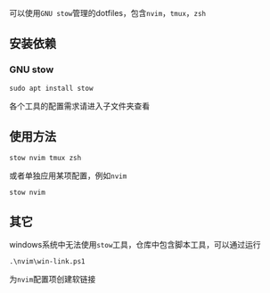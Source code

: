 可以使用`GNU stow`管理的dotfiles，包含`nvim`，`tmux`，`zsh`

## 安装依赖

### GNU stow
```
sudo apt install stow
```
各个工具的配置需求请进入子文件夹查看

## 使用方法

```
stow nvim tmux zsh
```

或者单独应用某项配置，例如`nvim`

```
stow nvim
```


## 其它

windows系统中无法使用`stow`工具，仓库中包含脚本工具，可以通过运行
```
.\nvim\win-link.ps1
```
为`nvim`配置项创建软链接
